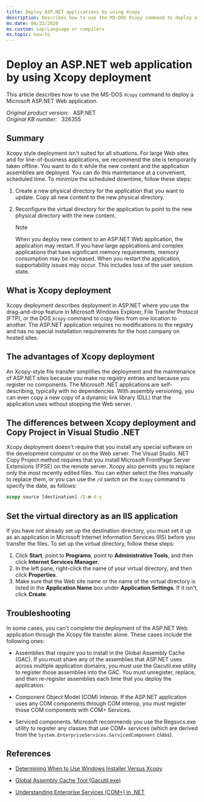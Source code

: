 ```yaml
---
title: Deploy ASP.NET applications by using Xcopy
description: Describes how to use the MS-DOS Xcopy command to deploy a Microsoft ASP.NET Web application.
ms.date: 04/22/2020
ms.custom: sap:Language or compilers
ms.topic: how-to
---
```

# Deploy an ASP.NET web application by using Xcopy deployment  

This article describes how to use the MS-DOS `Xcopy` command to deploy a Microsoft ASP.NET Web application.

_Original product version:_ &nbsp; ASP.NET  
_Original KB number:_ &nbsp; 326355

## Summary

Xcopy style deployment isn't suited for all situations. For large Web sites and for line-of-business applications, we recommend the site is temporarily taken offline. You want to do it while the new content and the application assemblies are deployed. You can do this maintenance at a convenient, scheduled time. To minimize the scheduled downtime, follow these steps:

1. Create a new physical directory for the application that you want to update. Copy all new content to the new physical directory.
2. Reconfigure the virtual directory for the application to point to the new physical directory with the new content.

    > [!NOTE]
    > When you deploy new content to an ASP.NET Web application, the application may restart. If you have large applications and complex applications that have significant memory requirements, memory consumption may be increased. When you restart the application, supportability issues may occur. This includes loss of the user session state.

## What is Xcopy deployment

Xcopy deployment describes deployment in ASP.NET where you use the drag-and-drop feature in Microsoft Windows Explorer, File Transfer Protocol (FTP), or the DOS `Xcopy` command to copy files from one location to another. The ASP.NET application requires no modifications to the registry and has no special installation requirements for the host company on hosted sites.

## The advantages of Xcopy deployment

An Xcopy-style file transfer simplifies the deployment and the maintenance of ASP.NET sites because you make no registry entries and because you register no components. The Microsoft .NET applications are self-describing, typically with no dependencies. With assembly versioning, you can even copy a new copy of a dynamic link library (DLL) that the application uses without stopping the Web server.

## The differences between Xcopy deployment and Copy Project in Visual Studio .NET

Xcopy deployment doesn't require that you install any special software on the development computer or on the Web server. The Visual Studio .NET Copy Project method requires that you install Microsoft FrontPage Server Extensions (FPSE) on the remote server. Xcopy also permits you to replace only the most recently edited files. You can either select the files manually to replace them, or you can use the `/d` switch on the `Xcopy` command to specify the date, as follows:

```cmd
xcopy source [destination] /D:m-d-y
```

## Set the virtual directory as an IIS application

If you have not already set up the destination directory, you must set it up as an application in Microsoft Internet Information Services (IIS) before you transfer the files. To set up the virtual directory, follow these steps:

1. Click **Start**, point to **Programs**, point to **Administrative Tools**, and then click **Internet Services Manager**.
2. In the left pane, right-click the name of your virtual directory, and then click **Properties**.
3. Make sure that the Web site name or the name of the virtual directory is listed in the **Application Name** box under **Application Settings**. If it isn't, click **Create**.

## Troubleshooting

In some cases, you can't complete the deployment of the ASP.NET Web application through the Xcopy file transfer alone. These cases include the following ones:

- Assemblies that require you to install in the Global Assembly Cache (GAC). If you must share any of the assemblies that ASP.NET uses across multiple application domains, you must use the Gacutil.exe utility to register those assemblies into the GAC. You must unregister, replace, and then re-register assemblies each time that you deploy the application.

- Component Object Model (COM) Interop. If the ASP.NET application uses any COM components through COM interop, you must register those COM components with COM+ Services.

- Serviced components. Microsoft recommends you use the Regsvcs.exe utility to register any classes that use COM+ services (which are derived from the `System.EnterpriseServices.ServicedComponent` class).

## References

- [Determining When to Use Windows Installer Versus Xcopy](/previous-versions/dotnet/articles/aa302347(v=msdn.10))

- [Global Assembly Cache Tool (Gacutil.exe)](/previous-versions/dotnet/netframework-2.0/ex0ss12c(v=vs.80))

- [Understanding Enterprise Services (COM+) in .NET](/previous-versions/dotnet/articles/ms973847(v=msdn.10))
